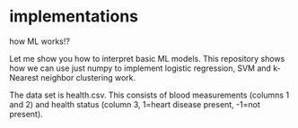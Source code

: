 # implementations
how ML works!?

Let me show you how to interpret basic ML models.
This repository shows how we can use just numpy to implement logistic regression, SVM and k-Nearest neighbor clustering work.

The data set is health.csv.  This consists of blood measurements (columns 1 and 2) and health status (column 3, 1=heart disease present, -1=not present). 
